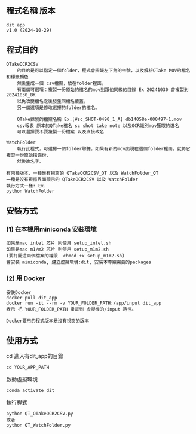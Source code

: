 <!--
 * @Author: gumpcpy gumpcpy@gmail.com
 * @Date: 2024-10-29 18:37:21
 * @LastEditors: gumpcpy gumpcpy@gmail.com
 * @LastEditTime: 2024-10-31 04:56:37
 * @Description: 
-->
## 程式名稱 版本
    dit app
    v1.0 (2024-10-29)
    
## 程式目的
    QTakeOCR2CSV
        的目的是可以指定一個folder，程式會辨識左下角的卡號，以及解析QTake MOV的檔名和標籤顏色
        然後生成一個 csv檔案，放在folder裡面。
        有兩個可選項：複製一份原始的檔名的mov到跟他同級的目錄 Ex 20241030 會複製到 20241030_BK
        以免改變檔名之後發生同檔名覆蓋。
        另一個選項是修改選擇的folder的檔名。

        QTake錄製的檔案名稱 Ex.[#sc_SHOT-0490_1_A] db14058e-000497-1.mov
        csv報表 原本的QTake檔名 sc shot take note 以及OCR識別mov獲取的檔名 
        可以選擇要不要複製一份檔案 以及直接改名

    WatchFolder
        執行此程式，可選擇一個folder聆聽，如果有新的mov出現在這個folder裡面，就將它複製一份原始擋備份，
        然後改名字。
    
    有兩種版本，一種是有視窗的 QTakeOCR2CSV_QT 以及 WatchFolder_QT
    一種是沒有視窗界面顯示的 QTakeOCR2CSV 以及 WatchFolder
    執行方式一樣: Ex.
    python WatchFolder

## 安裝方式 
### (1) 在本機用miniconda 安裝環境
    如果是mac intel 芯片 則使用 setup_intel.sh
    如果是mac m1/m2 芯片 則使用 setup_m1m2.sh
    (要打開這兩個檔案的權限  chmod +x setup_m1m2.sh)
    會安裝 miniconda, 建立虛擬環境:dit, 安裝本專案需要的packages

### (2) 用 Docker 
    安裝Docker
    docker pull dit_app
    docker run -it --rm -v YOUR_FOLDER_PATH:/app/input dit_app
    表示 把 YOUR_FOLDER_PATH 掛載到 虛擬機的/input 路徑。
    
    Docker要用的程式版本是沒有視窗的版本
## 使用方式
cd 進入有dit_app的目錄

    cd YOUR_APP_PATH
    
啟動虛擬環境

    conda activate dit

執行程式

    python QT_QTakeOCR2CSV.py
    或者
    python QT_WatchFolder.py
    
